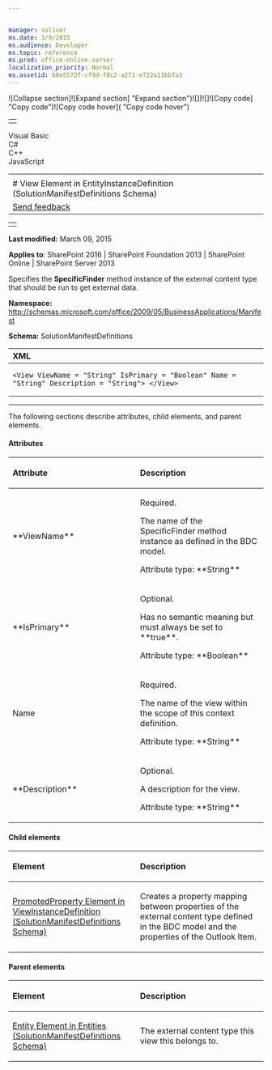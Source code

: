 ```yaml
---


manager: soliver
ms.date: 3/9/2015
ms.audience: Developer
ms.topic: reference
ms.prod: office-online-server
localization_priority: Normal
ms.assetid: b8e5572f-cf9d-f8c2-a271-e722a11bbfa3
---
```


![Collapse
section]![Expand
section] "Expand section")![]()![])![]![]()![Copy
code] "Copy code")![Copy code
hover]( "Copy code hover")
<table>
<tbody>
<tr class="odd">
<td align="left"></td>
</tr>
</tbody>
</table>

Visual Basic  
C\#  
C++  
JavaScript  

<table>
<tbody>
<tr class="odd">
<td align="left"><span id="runningHeaderText"></span></td>
</tr>
<tr class="even">
<td align="left"># View Element in EntityInstanceDefinition (SolutionManifestDefinitions Schema)</td>
</tr>
<tr class="odd">
<td align="left"><span id="headfeedbackarea" class="feedbackhead"><a href="javascript:SubmitFeedback(&#39;docthis@Microsoft.com&#39;,&#39;&#39;,&#39;&#39;,&#39;&#39;,&#39;1.0.18082.1225&#39;,&#39;%0\dThank%20you%20for%20your%20feedback.%20The%20developer%20writing%20teams%20use%20your%20feedback%20to%20improve%20documentation.%20While%20we%20are%20reviewing%20your%20feedback,%20we%20may%20send%20you%20e-mail%20to%20ask%20for%20clarification%20or%20feedback%20on%20a%20solution.%20We%20do%20not%20use%20your%20e-mail%20address%20for%20any%20other%20purpose%20and%20we%20delete%20it%20after%20we%20finish%20our%20review.%0\AFor%20further%20information%20about%20the%20privacy%20policies%20of%20Microsoft,%20please%20see%20http://privacy.microsoft.com/en-us/default.aspx.%0\A%0\d&#39;,&#39;Customer%20feedback&#39;);">Send feedback</a></span></td>
</tr>
</tbody>
</table>

<table>
<colgroup>
<col width="100%" />
</colgroup>
<tbody>
<tr class="odd">
<td align="left"></td>
</tr>
</tbody>
</table>

**Last modified:** March 09, 2015

**Applies to**: SharePoint 2016 | SharePoint Foundation 2013 |
SharePoint Online | SharePoint Server 2013

Specifies the **SpecificFinder** method
instance of the external content type that should be run to get external
data.

**Namespace:**
http://schemas.microsoft.com/office/2009/05/BusinessApplications/Manifest

**Schema:** SolutionManifestDefinitions

<span codelanguage="xmlLang"></span>
<table>
<colgroup>
<col width="100%" />
</colgroup>
<thead>
<tr class="header">
<th align="left">XML</th>
</tr>
</thead>
<tbody>
<tr class="odd">
<td align="left"><pre><code>&lt;View ViewName = &quot;String&quot; IsPrimary = &quot;Boolean&quot; Name = &quot;String&quot; Description = &quot;String&quot;&gt; &lt;/View&gt;</code></pre></td>
</tr>
</tbody>
</table>


--------------------------------------------------------------------------------------------------------------------------------------------------------------------------------------------------------------------------------------

The following sections describe attributes, child elements, and parent
elements.

#### Attributes

<table>
<colgroup>
<col width="50%" />
<col width="50%" />
</colgroup>
<thead>
<tr class="header">
<th align="left"><p>Attribute</p></th>
<th align="left"><p>Description</p></th>
</tr>
</thead>
<tbody>
<tr class="odd">
<td align="left"><p>**ViewName**</p></td>
<td align="left"><p>Required.</p>
<p>The name of the SpecificFinder method instance as defined in the BDC model.</p>
<p>Attribute type: **String**</p></td>
</tr>
<tr class="even">
<td align="left"><p>**IsPrimary**</p></td>
<td align="left"><p>Optional.</p>
<p>Has no semantic meaning but must always be set to **true**.</p>
<p>Attribute type: **Boolean**</p></td>
</tr>
<tr class="odd">
<td align="left"><p>Name</p></td>
<td align="left"><p>Required.</p>
<p>The name of the view within the scope of this context definition.</p>
<p>Attribute type: **String**</p></td>
</tr>
<tr class="even">
<td align="left"><p>**Description**</p></td>
<td align="left"><p>Optional.</p>
<p>A description for the view.</p>
<p>Attribute type: **String**</p></td>
</tr>
</tbody>
</table>

#### Child elements

<table>
<colgroup>
<col width="50%" />
<col width="50%" />
</colgroup>
<thead>
<tr class="header">
<th align="left"><p>Element</p></th>
<th align="left"><p>Description</p></th>
</tr>
</thead>
<tbody>
<tr class="odd">
<td align="left"><p><span sdata="link"><a href="promotedproperty-element-in-viewinstancedefinition-solutionmanifestdefinitions-s.htm">PromotedProperty Element in ViewInstanceDefinition (SolutionManifestDefinitions Schema)</a></span></p></td>
<td align="left"><p>Creates a property mapping between properties of the external content type defined in the BDC model and the properties of the Outlook Item.</p></td>
</tr>
</tbody>
</table>

#### Parent elements

<table>
<colgroup>
<col width="50%" />
<col width="50%" />
</colgroup>
<thead>
<tr class="header">
<th align="left"><p>Element</p></th>
<th align="left"><p>Description</p></th>
</tr>
</thead>
<tbody>
<tr class="odd">
<td align="left"><p><span sdata="link"><a href="entity-element-in-entities-solutionmanifestdefinitions-schema.htm">Entity Element in Entities (SolutionManifestDefinitions Schema)</a></span></p></td>
<td align="left"><p>The external content type this view this belongs to.</p></td>
</tr>
</tbody>
</table>








